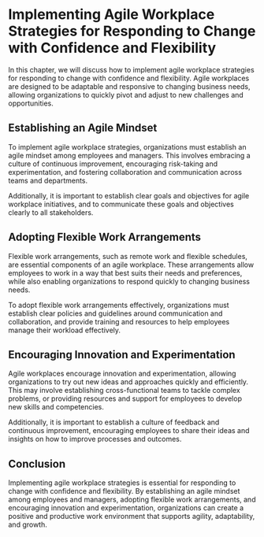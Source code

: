 # Implementing Agile Workplace Strategies for Responding to Change with Confidence and Flexibility

In this chapter, we will discuss how to implement agile workplace strategies for responding to change with confidence and flexibility. Agile workplaces are designed to be adaptable and responsive to changing business needs, allowing organizations to quickly pivot and adjust to new challenges and opportunities.

Establishing an Agile Mindset
-----------------------------

To implement agile workplace strategies, organizations must establish an agile mindset among employees and managers. This involves embracing a culture of continuous improvement, encouraging risk-taking and experimentation, and fostering collaboration and communication across teams and departments.

Additionally, it is important to establish clear goals and objectives for agile workplace initiatives, and to communicate these goals and objectives clearly to all stakeholders.

Adopting Flexible Work Arrangements
-----------------------------------

Flexible work arrangements, such as remote work and flexible schedules, are essential components of an agile workplace. These arrangements allow employees to work in a way that best suits their needs and preferences, while also enabling organizations to respond quickly to changing business needs.

To adopt flexible work arrangements effectively, organizations must establish clear policies and guidelines around communication and collaboration, and provide training and resources to help employees manage their workload effectively.

Encouraging Innovation and Experimentation
------------------------------------------

Agile workplaces encourage innovation and experimentation, allowing organizations to try out new ideas and approaches quickly and efficiently. This may involve establishing cross-functional teams to tackle complex problems, or providing resources and support for employees to develop new skills and competencies.

Additionally, it is important to establish a culture of feedback and continuous improvement, encouraging employees to share their ideas and insights on how to improve processes and outcomes.

Conclusion
----------

Implementing agile workplace strategies is essential for responding to change with confidence and flexibility. By establishing an agile mindset among employees and managers, adopting flexible work arrangements, and encouraging innovation and experimentation, organizations can create a positive and productive work environment that supports agility, adaptability, and growth.
